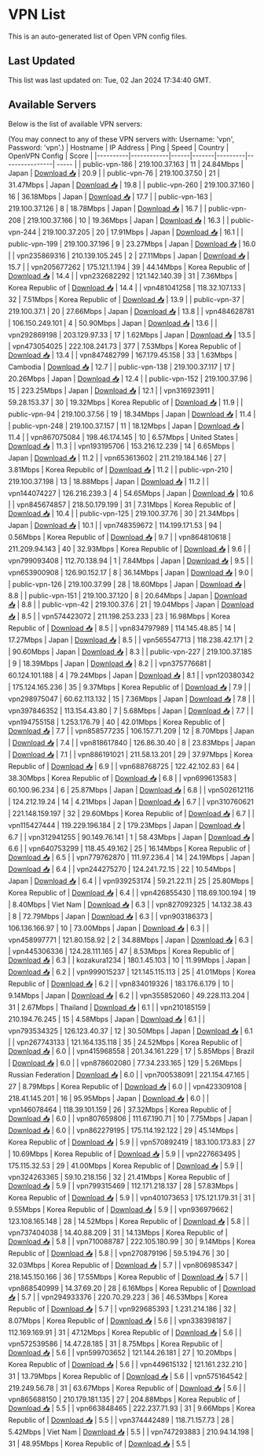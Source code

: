 # VPN List

This is an auto-generated list of Open VPN config files.

## Last Updated

This list was last updated on: Tue, 02 Jan 2024 17:34:40 GMT.

## Available Servers

Below is the list of available VPN servers:

(You may connect to any of these VPN servers with: Username: 'vpn', Password: 'vpn'.)
| Hostname | IP Address | Ping | Speed | Country | OpenVPN Config | Score |
|----------|------------|------|-------|---------|----------------| ----- |
| public-vpn-186 | 219.100.37.163 | 11 | 24.84Mbps | Japan | [Download 📥](./configs/server_0_JP.ovpn) | 20.9 |
| public-vpn-76 | 219.100.37.50 | 21 | 31.47Mbps | Japan | [Download 📥](./configs/server_1_JP.ovpn) | 19.8 |
| public-vpn-260 | 219.100.37.160 | 16 | 36.18Mbps | Japan | [Download 📥](./configs/server_2_JP.ovpn) | 17.7 |
| public-vpn-163 | 219.100.37.126 | 8 | 18.78Mbps | Japan | [Download 📥](./configs/server_3_JP.ovpn) | 16.7 |
| public-vpn-208 | 219.100.37.166 | 10 | 19.36Mbps | Japan | [Download 📥](./configs/server_4_JP.ovpn) | 16.3 |
| public-vpn-244 | 219.100.37.205 | 20 | 17.91Mbps | Japan | [Download 📥](./configs/server_5_JP.ovpn) | 16.1 |
| public-vpn-199 | 219.100.37.196 | 9 | 23.27Mbps | Japan | [Download 📥](./configs/server_6_JP.ovpn) | 16.0 |
| vpn235869316 | 210.139.105.245 | 2 | 27.11Mbps | Japan | [Download 📥](./configs/server_7_JP.ovpn) | 15.7 |
| vpn205677262 | 175.121.1.194 | 39 | 44.14Mbps | Korea Republic of | [Download 📥](./configs/server_8_KR.ovpn) | 14.4 |
| vpn232682292 | 121.142.140.39 | 31 | 7.36Mbps | Korea Republic of | [Download 📥](./configs/server_9_KR.ovpn) | 14.4 |
| vpn481041258 | 118.32.107.133 | 32 | 7.51Mbps | Korea Republic of | [Download 📥](./configs/server_10_KR.ovpn) | 13.9 |
| public-vpn-37 | 219.100.37.1 | 20 | 27.66Mbps | Japan | [Download 📥](./configs/server_11_JP.ovpn) | 13.8 |
| vpn484628781 | 106.150.249.101 | 4 | 50.90Mbps | Japan | [Download 📥](./configs/server_12_JP.ovpn) | 13.6 |
| vpn292869198 | 203.129.97.33 | 17 | 1.62Mbps | Japan | [Download 📥](./configs/server_13_JP.ovpn) | 13.5 |
| vpn473054025 | 222.108.241.73 | 377 | 7.53Mbps | Korea Republic of | [Download 📥](./configs/server_14_KR.ovpn) | 13.4 |
| vpn847482799 | 167.179.45.158 | 33 | 1.63Mbps | Cambodia | [Download 📥](./configs/server_15_KH.ovpn) | 12.7 |
| public-vpn-138 | 219.100.37.117 | 17 | 20.26Mbps | Japan | [Download 📥](./configs/server_16_JP.ovpn) | 12.4 |
| public-vpn-152 | 219.100.37.96 | 15 | 223.25Mbps | Japan | [Download 📥](./configs/server_17_JP.ovpn) | 12.1 |
| vpn316923911 | 59.28.153.37 | 30 | 19.32Mbps | Korea Republic of | [Download 📥](./configs/server_18_KR.ovpn) | 11.9 |
| public-vpn-94 | 219.100.37.56 | 19 | 18.34Mbps | Japan | [Download 📥](./configs/server_19_JP.ovpn) | 11.4 |
| public-vpn-248 | 219.100.37.157 | 11 | 18.12Mbps | Japan | [Download 📥](./configs/server_20_JP.ovpn) | 11.4 |
| vpn867075084 | 198.46.174.145 | 10 | 6.57Mbps | United States | [Download 📥](./configs/server_21_US.ovpn) | 11.3 |
| vpn193195706 | 153.216.12.239 | 14 | 6.65Mbps | Japan | [Download 📥](./configs/server_22_JP.ovpn) | 11.2 |
| vpn653613602 | 211.219.184.146 | 27 | 3.81Mbps | Korea Republic of | [Download 📥](./configs/server_23_KR.ovpn) | 11.2 |
| public-vpn-210 | 219.100.37.198 | 13 | 18.88Mbps | Japan | [Download 📥](./configs/server_24_JP.ovpn) | 11.2 |
| vpn144074227 | 126.216.239.3 | 4 | 54.65Mbps | Japan | [Download 📥](./configs/server_25_JP.ovpn) | 10.6 |
| vpn845674857 | 218.50.179.199 | 31 | 7.31Mbps | Korea Republic of | [Download 📥](./configs/server_26_KR.ovpn) | 10.4 |
| public-vpn-125 | 219.100.37.76 | 30 | 21.34Mbps | Japan | [Download 📥](./configs/server_27_JP.ovpn) | 10.1 |
| vpn748359672 | 114.199.171.53 | 94 | 0.56Mbps | Korea Republic of | [Download 📥](./configs/server_28_KR.ovpn) | 9.7 |
| vpn864810618 | 211.209.94.143 | 40 | 32.93Mbps | Korea Republic of | [Download 📥](./configs/server_29_KR.ovpn) | 9.6 |
| vpn799093408 | 112.70.138.94 | 1 | 7.84Mbps | Japan | [Download 📥](./configs/server_30_JP.ovpn) | 9.5 |
| vpn653900908 | 126.90.152.17 | 8 | 36.14Mbps | Japan | [Download 📥](./configs/server_31_JP.ovpn) | 9.0 |
| public-vpn-126 | 219.100.37.99 | 28 | 18.60Mbps | Japan | [Download 📥](./configs/server_32_JP.ovpn) | 8.8 |
| public-vpn-151 | 219.100.37.120 | 8 | 20.64Mbps | Japan | [Download 📥](./configs/server_33_JP.ovpn) | 8.8 |
| public-vpn-42 | 219.100.37.6 | 21 | 19.04Mbps | Japan | [Download 📥](./configs/server_34_JP.ovpn) | 8.5 |
| vpn574423072 | 211.198.253.233 | 23 | 16.98Mbps | Korea Republic of | [Download 📥](./configs/server_35_KR.ovpn) | 8.5 |
| vpn834797989 | 114.145.48.85 | 14 | 17.27Mbps | Japan | [Download 📥](./configs/server_36_JP.ovpn) | 8.5 |
| vpn565547713 | 118.238.42.171 | 2 | 90.60Mbps | Japan | [Download 📥](./configs/server_37_JP.ovpn) | 8.3 |
| public-vpn-227 | 219.100.37.185 | 9 | 18.39Mbps | Japan | [Download 📥](./configs/server_38_JP.ovpn) | 8.2 |
| vpn375776681 | 60.124.101.188 | 4 | 79.24Mbps | Japan | [Download 📥](./configs/server_39_JP.ovpn) | 8.1 |
| vpn120380342 | 175.124.165.236 | 35 | 9.37Mbps | Korea Republic of | [Download 📥](./configs/server_40_KR.ovpn) | 7.9 |
| vpn298975047 | 60.62.113.132 | 15 | 7.36Mbps | Japan | [Download 📥](./configs/server_41_JP.ovpn) | 7.8 |
| vpn397846352 | 113.154.43.80 | 7 | 5.68Mbps | Japan | [Download 📥](./configs/server_42_JP.ovpn) | 7.7 |
| vpn194755158 | 1.253.176.79 | 40 | 42.01Mbps | Korea Republic of | [Download 📥](./configs/server_43_KR.ovpn) | 7.7 |
| vpn858577235 | 106.157.71.209 | 12 | 8.70Mbps | Japan | [Download 📥](./configs/server_44_JP.ovpn) | 7.4 |
| vpn818617840 | 126.86.30.40 | 8 | 23.83Mbps | Japan | [Download 📥](./configs/server_45_JP.ovpn) | 7.1 |
| vpn886191021 | 211.58.13.201 | 29 | 37.97Mbps | Korea Republic of | [Download 📥](./configs/server_46_KR.ovpn) | 6.9 |
| vpn688768725 | 122.42.102.83 | 64 | 38.30Mbps | Korea Republic of | [Download 📥](./configs/server_47_KR.ovpn) | 6.8 |
| vpn699613583 | 60.100.96.234 | 6 | 25.87Mbps | Japan | [Download 📥](./configs/server_48_JP.ovpn) | 6.8 |
| vpn502612116 | 124.212.19.24 | 14 | 4.21Mbps | Japan | [Download 📥](./configs/server_49_JP.ovpn) | 6.7 |
| vpn310760621 | 221.148.159.197 | 32 | 29.60Mbps | Korea Republic of | [Download 📥](./configs/server_50_KR.ovpn) | 6.7 |
| vpn115427444 | 119.229.196.184 | 2 | 179.23Mbps | Japan | [Download 📥](./configs/server_51_JP.ovpn) | 6.7 |
| vpn312941255 | 90.149.76.141 | 1 | 58.43Mbps | Japan | [Download 📥](./configs/server_52_JP.ovpn) | 6.6 |
| vpn640753299 | 118.45.49.162 | 25 | 16.14Mbps | Korea Republic of | [Download 📥](./configs/server_53_KR.ovpn) | 6.5 |
| vpn779762870 | 111.97.236.4 | 14 | 24.19Mbps | Japan | [Download 📥](./configs/server_54_JP.ovpn) | 6.4 |
| vpn244275270 | 124.241.72.15 | 22 | 10.54Mbps | Japan | [Download 📥](./configs/server_55_JP.ovpn) | 6.4 |
| vpn939253174 | 59.21.22.11 | 25 | 25.80Mbps | Korea Republic of | [Download 📥](./configs/server_56_KR.ovpn) | 6.4 |
| vpn426855430 | 118.69.100.194 | 19 | 8.40Mbps | Viet Nam | [Download 📥](./configs/server_57_VN.ovpn) | 6.3 |
| vpn827092325 | 14.132.38.43 | 8 | 72.79Mbps | Japan | [Download 📥](./configs/server_58_JP.ovpn) | 6.3 |
| vpn903186373 | 106.136.166.97 | 10 | 73.00Mbps | Japan | [Download 📥](./configs/server_59_JP.ovpn) | 6.3 |
| vpn458997771 | 121.80.158.92 | 2 | 34.88Mbps | Japan | [Download 📥](./configs/server_60_JP.ovpn) | 6.3 |
| vpn445306336 | 124.28.111.165 | 47 | 8.53Mbps | Korea Republic of | [Download 📥](./configs/server_61_KR.ovpn) | 6.3 |
| kozakura1234 | 180.1.45.103 | 10 | 11.99Mbps | Japan | [Download 📥](./configs/server_62_JP.ovpn) | 6.2 |
| vpn999015237 | 121.145.115.113 | 25 | 41.01Mbps | Korea Republic of | [Download 📥](./configs/server_63_KR.ovpn) | 6.2 |
| vpn834019326 | 183.176.6.179 | 10 | 9.14Mbps | Japan | [Download 📥](./configs/server_64_JP.ovpn) | 6.2 |
| vpn355852060 | 49.228.113.204 | 31 | 2.67Mbps | Thailand | [Download 📥](./configs/server_65_TH.ovpn) | 6.1 |
| vpn210185159 | 210.194.76.245 | 15 | 4.58Mbps | Japan | [Download 📥](./configs/server_66_JP.ovpn) | 6.1 |
| vpn793534325 | 126.123.40.37 | 12 | 30.50Mbps | Japan | [Download 📥](./configs/server_67_JP.ovpn) | 6.1 |
| vpn267743133 | 121.164.135.118 | 35 | 24.52Mbps | Korea Republic of | [Download 📥](./configs/server_68_KR.ovpn) | 6.0 |
| vpn415968558 | 201.34.161.229 | 17 | 5.85Mbps | Brazil | [Download 📥](./configs/server_69_BR.ovpn) | 6.0 |
| vpn878602080 | 77.34.233.165 | 129 | 5.26Mbps | Russian Federation | [Download 📥](./configs/server_70_RU.ovpn) | 6.0 |
| vpn700538091 | 221.154.47.165 | 27 | 8.79Mbps | Korea Republic of | [Download 📥](./configs/server_71_KR.ovpn) | 6.0 |
| vpn423309108 | 218.41.145.201 | 16 | 95.95Mbps | Japan | [Download 📥](./configs/server_72_JP.ovpn) | 6.0 |
| vpn146078464 | 118.39.101.159 | 26 | 37.32Mbps | Korea Republic of | [Download 📥](./configs/server_73_KR.ovpn) | 6.0 |
| vpn807659806 | 111.67.190.71 | 10 | 7.75Mbps | Japan | [Download 📥](./configs/server_74_JP.ovpn) | 6.0 |
| vpn862279195 | 175.114.192.122 | 29 | 45.14Mbps | Korea Republic of | [Download 📥](./configs/server_75_KR.ovpn) | 5.9 |
| vpn570892419 | 183.100.173.83 | 27 | 10.69Mbps | Korea Republic of | [Download 📥](./configs/server_76_KR.ovpn) | 5.9 |
| vpn227663495 | 175.115.32.53 | 29 | 41.00Mbps | Korea Republic of | [Download 📥](./configs/server_77_KR.ovpn) | 5.9 |
| vpn324263365 | 59.10.218.156 | 32 | 21.41Mbps | Korea Republic of | [Download 📥](./configs/server_78_KR.ovpn) | 5.9 |
| vpn799315469 | 112.171.218.137 | 28 | 57.83Mbps | Korea Republic of | [Download 📥](./configs/server_79_KR.ovpn) | 5.9 |
| vpn401073653 | 175.121.179.31 | 31 | 9.55Mbps | Korea Republic of | [Download 📥](./configs/server_80_KR.ovpn) | 5.9 |
| vpn936979662 | 123.108.165.148 | 28 | 14.52Mbps | Korea Republic of | [Download 📥](./configs/server_81_KR.ovpn) | 5.8 |
| vpn737404038 | 14.40.88.209 | 31 | 14.13Mbps | Korea Republic of | [Download 📥](./configs/server_82_KR.ovpn) | 5.8 |
| vpn710088787 | 222.105.180.99 | 30 | 9.14Mbps | Korea Republic of | [Download 📥](./configs/server_83_KR.ovpn) | 5.8 |
| vpn270879196 | 59.5.194.76 | 30 | 32.03Mbps | Korea Republic of | [Download 📥](./configs/server_84_KR.ovpn) | 5.7 |
| vpn806985347 | 218.145.150.166 | 36 | 17.55Mbps | Korea Republic of | [Download 📥](./configs/server_85_KR.ovpn) | 5.7 |
| vpn868540999 | 14.37.69.20 | 28 | 6.16Mbps | Korea Republic of | [Download 📥](./configs/server_86_KR.ovpn) | 5.7 |
| vpn294933376 | 220.70.29.223 | 36 | 46.53Mbps | Korea Republic of | [Download 📥](./configs/server_87_KR.ovpn) | 5.7 |
| vpn929685393 | 1.231.214.186 | 32 | 8.07Mbps | Korea Republic of | [Download 📥](./configs/server_88_KR.ovpn) | 5.6 |
| vpn338398187 | 112.169.169.91 | 31 | 47.12Mbps | Korea Republic of | [Download 📥](./configs/server_89_KR.ovpn) | 5.6 |
| vpn572539586 | 14.47.28.185 | 31 | 8.75Mbps | Korea Republic of | [Download 📥](./configs/server_90_KR.ovpn) | 5.6 |
| vpn599703652 | 121.144.26.181 | 27 | 10.20Mbps | Korea Republic of | [Download 📥](./configs/server_91_KR.ovpn) | 5.6 |
| vpn449615132 | 121.161.232.210 | 31 | 13.79Mbps | Korea Republic of | [Download 📥](./configs/server_92_KR.ovpn) | 5.6 |
| vpn575164542 | 219.249.56.78 | 31 | 63.67Mbps | Korea Republic of | [Download 📥](./configs/server_93_KR.ovpn) | 5.6 |
| vpn865688150 | 210.179.181.135 | 27 | 204.88Mbps | Korea Republic of | [Download 📥](./configs/server_94_KR.ovpn) | 5.5 |
| vpn663848465 | 222.237.71.93 | 31 | 9.66Mbps | Korea Republic of | [Download 📥](./configs/server_95_KR.ovpn) | 5.5 |
| vpn374442489 | 118.71.157.73 | 28 | 5.42Mbps | Viet Nam | [Download 📥](./configs/server_96_VN.ovpn) | 5.5 |
| vpn747293883 | 210.94.14.198 | 31 | 48.95Mbps | Korea Republic of | [Download 📥](./configs/server_97_KR.ovpn) | 5.5 |
